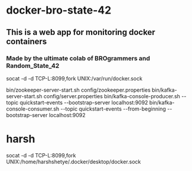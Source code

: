# docker-bro-state-42
## This is  a web app for monitoring docker containers 
### Made by the ultimate colab of BROgrammers and Random_State_42

socat -d -d TCP-L:8099,fork UNIX:/var/run/docker.sock

bin/zookeeper-server-start.sh config/zookeeper.properties
bin/kafka-server-start.sh config/server.properties
bin/kafka-console-producer.sh --topic quickstart-events --bootstrap-server localhost:9092
bin/kafka-console-consumer.sh --topic quickstart-events --from-beginning --bootstrap-server localhost:9092
# harsh
socat -d -d TCP-L:8099,fork UNIX:/home/harshshetye/.docker/desktop/docker.sock
